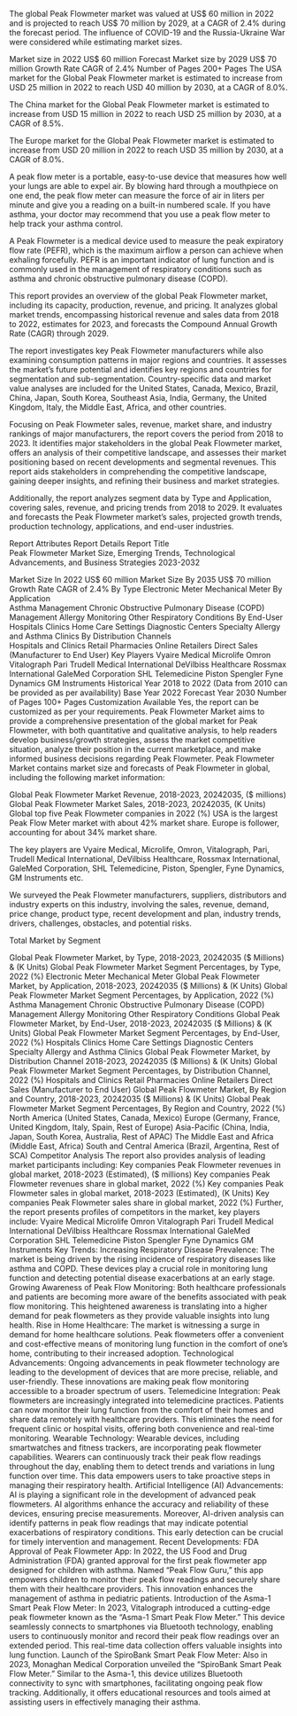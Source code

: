 The global Peak Flowmeter market was valued at US$ 60 million in 2022 and is projected to reach US$ 70 million by 2029, at a CAGR of 2.4% during the forecast period. The influence of COVID-19 and the Russia-Ukraine War were considered while estimating market sizes.

Market size in 2022	US$ 60 million	Forecast Market size by 2029	US$ 70 million
Growth Rate	CAGR of 2.4%	Number of Pages	200+ Pages
The USA market for the Global Peak Flowmeter market is estimated to increase from USD 25 million in 2022 to reach USD 40 million by 2030, at a CAGR of 8.0%.

The China market for the Global Peak Flowmeter market is estimated to increase from USD 15 million in 2022 to reach USD 25 million by 2030, at a CAGR of 8.5%.

The Europe market for the Global Peak Flowmeter market is estimated to increase from USD 20 million in 2022 to reach USD 35 million by 2030, at a CAGR of 8.0%.



A peak flow meter is a portable, easy-to-use device that measures how well your lungs are able to expel air. By blowing hard through a mouthpiece on one end, the peak flow meter can measure the force of air in liters per minute and give you a reading on a built-in numbered scale. If you have asthma, your doctor may recommend that you use a peak flow meter to help track your asthma control.

A Peak Flowmeter is a medical device used to measure the peak expiratory flow rate (PEFR), which is the maximum airflow a person can achieve when exhaling forcefully. PEFR is an important indicator of lung function and is commonly used in the management of respiratory conditions such as asthma and chronic obstructive pulmonary disease (COPD).

This report provides an overview of the global Peak Flowmeter market, including its capacity, production, revenue, and pricing. It analyzes global market trends, encompassing historical revenue and sales data from 2018 to 2022, estimates for 2023, and forecasts the Compound Annual Growth Rate (CAGR) through 2029.

The report investigates key Peak Flowmeter manufacturers while also examining consumption patterns in major regions and countries. It assesses the market’s future potential and identifies key regions and countries for segmentation and sub-segmentation. Country-specific data and market value analyses are included for the United States, Canada, Mexico, Brazil, China, Japan, South Korea, Southeast Asia, India, Germany, the United Kingdom, Italy, the Middle East, Africa, and other countries.

Focusing on Peak Flowmeter sales, revenue, market share, and industry rankings of major manufacturers, the report covers the period from 2018 to 2023. It identifies major stakeholders in the global Peak Flowmeter market, offers an analysis of their competitive landscape, and assesses their market positioning based on recent developments and segmental revenues. This report aids stakeholders in comprehending the competitive landscape, gaining deeper insights, and refining their business and market strategies.

Additionally, the report analyzes segment data by Type and Application, covering sales, revenue, and pricing trends from 2018 to 2029. It evaluates and forecasts the Peak Flowmeter market’s sales, projected growth trends, production technology, applications, and end-user industries.

Report Attributes	Report Details
Report Title	
Peak Flowmeter Market Size, Emerging Trends, Technological Advancements, and Business Strategies 2023-2032

Market Size In 2022	US$ 60 million
Market Size By 2035	US$ 70 million
Growth Rate	CAGR of 2.4%
By Type	
Electronic Meter
Mechanical Meter
By Application	
Asthma Management
Chronic Obstructive Pulmonary Disease (COPD) Management
Allergy Monitoring
Other Respiratory Conditions
By End-User	
Hospitals
Clinics
Home Care Settings
Diagnostic Centers
Specialty Allergy and Asthma Clinics
By Distribution Channels	
Hospitals and Clinics
Retail Pharmacies
Online Retailers
Direct Sales (Manufacturer to End User)
Key Players	
Vyaire Medical
Microlife
Omron
Vitalograph
Pari
Trudell Medical International
DeVilbiss Healthcare
Rossmax International
GaleMed Corporation
SHL Telemedicine
Piston
Spengler
Fyne Dynamics
GM Instruments
Historical Year	2018 to 2022 (Data from 2010 can be provided as per availability)
Base Year	2022
Forecast Year	2030
Number of Pages	100+ Pages
Customization Available	Yes, the report can be customized as per your requirements.
Peak Flowmeter Market aims to provide a comprehensive presentation of the global market for Peak Flowmeter, with both quantitative and qualitative analysis, to help readers develop business/growth strategies, assess the market competitive situation, analyze their position in the current marketplace, and make informed business decisions regarding Peak Flowmeter. Peak Flowmeter Market contains market size and forecasts of Peak Flowmeter in global, including the following market information:

Global Peak Flowmeter Market Revenue, 2018-2023, 20242035, ($ millions)
Global Peak Flowmeter Market Sales, 2018-2023, 20242035, (K Units)
Global top five Peak Flowmeter companies in 2022 (%)
USA is the largest Peak Flow Meter market with about 42% market share. Europe is follower, accounting for about 34% market share.

The key players are Vyaire Medical, Microlife, Omron, Vitalograph, Pari, Trudell Medical International, DeVilbiss Healthcare, Rossmax International, GaleMed Corporation, SHL Telemedicine, Piston, Spengler, Fyne Dynamics, GM Instruments etc.

We surveyed the Peak Flowmeter manufacturers, suppliers, distributors and industry experts on this industry, involving the sales, revenue, demand, price change, product type, recent development and plan, industry trends, drivers, challenges, obstacles, and potential risks.

Total Market by Segment

Global Peak Flowmeter Market, by Type, 2018-2023, 20242035 ($ Millions) & (K Units)
Global Peak Flowmeter Market Segment Percentages, by Type, 2022 (%)
Electronic Meter
Mechanical Meter
Global Peak Flowmeter Market, by Application, 2018-2023, 20242035 ($ Millions) & (K Units)
Global Peak Flowmeter Market Segment Percentages, by Application, 2022 (%)
Asthma Management
Chronic Obstructive Pulmonary Disease (COPD) Management
Allergy Monitoring
Other Respiratory Conditions
Global Peak Flowmeter Market, by End-User, 2018-2023, 20242035 ($ Millions) & (K Units)
Global Peak Flowmeter Market Segment Percentages, by End-User, 2022 (%)
Hospitals
Clinics
Home Care Settings
Diagnostic Centers
Specialty Allergy and Asthma Clinics
Global Peak Flowmeter Market, by Distribution Channel 2018-2023, 20242035 ($ Millions) & (K Units)
Global Peak Flowmeter Market Segment Percentages, by Distribution Channel, 2022 (%)
Hospitals and Clinics
Retail Pharmacies
Online Retailers
Direct Sales (Manufacturer to End User)
Global Peak Flowmeter Market, By Region and Country, 2018-2023, 20242035 ($ Millions) & (K Units)
Global Peak Flowmeter Market Segment Percentages, By Region and Country, 2022 (%)
North America (United States, Canada, Mexico)
Europe (Germany, France, United Kingdom, Italy, Spain, Rest of Europe)
Asia-Pacific (China, India, Japan, South Korea, Australia, Rest of APAC)
The Middle East and Africa (Middle East, Africa)
South and Central America (Brazil, Argentina, Rest of SCA)
Competitor Analysis
The report also provides analysis of leading market participants including:
Key companies Peak Flowmeter revenues in global market, 2018-2023 (Estimated), ($ millions)
Key companies Peak Flowmeter revenues share in global market, 2022 (%)
Key companies Peak Flowmeter sales in global market, 2018-2023 (Estimated), (K Units)
Key companies Peak Flowmeter sales share in global market, 2022 (%)
Further, the report presents profiles of competitors in the market, key players include:
Vyaire Medical
Microlife
Omron
Vitalograph
Pari
Trudell Medical International
DeVilbiss Healthcare
Rossmax International
GaleMed Corporation
SHL Telemedicine
Piston
Spengler
Fyne Dynamics
GM Instruments
Key Trends:
Increasing Respiratory Disease Prevalence: The market is being driven by the rising incidence of respiratory diseases like asthma and COPD. These devices play a crucial role in monitoring lung function and detecting potential disease exacerbations at an early stage.
Growing Awareness of Peak Flow Monitoring: Both healthcare professionals and patients are becoming more aware of the benefits associated with peak flow monitoring. This heightened awareness is translating into a higher demand for peak flowmeters as they provide valuable insights into lung health.
Rise in Home Healthcare: The market is witnessing a surge in demand for home healthcare solutions. Peak flowmeters offer a convenient and cost-effective means of monitoring lung function in the comfort of one’s home, contributing to their increased adoption.
Technological Advancements: Ongoing advancements in peak flowmeter technology are leading to the development of devices that are more precise, reliable, and user-friendly. These innovations are making peak flow monitoring accessible to a broader spectrum of users.
Telemedicine Integration: Peak flowmeters are increasingly integrated into telemedicine practices. Patients can now monitor their lung function from the comfort of their homes and share data remotely with healthcare providers. This eliminates the need for frequent clinic or hospital visits, offering both convenience and real-time monitoring.
Wearable Technology: Wearable devices, including smartwatches and fitness trackers, are incorporating peak flowmeter capabilities. Wearers can continuously track their peak flow readings throughout the day, enabling them to detect trends and variations in lung function over time. This data empowers users to take proactive steps in managing their respiratory health.
Artificial Intelligence (AI) Advancements: AI is playing a significant role in the development of advanced peak flowmeters. AI algorithms enhance the accuracy and reliability of these devices, ensuring precise measurements. Moreover, AI-driven analysis can identify patterns in peak flow readings that may indicate potential exacerbations of respiratory conditions. This early detection can be crucial for timely intervention and management.
Recent Developments:
FDA Approval of Peak Flowmeter App: In 2022, the US Food and Drug Administration (FDA) granted approval for the first peak flowmeter app designed for children with asthma. Named “Peak Flow Guru,” this app empowers children to monitor their peak flow readings and securely share them with their healthcare providers. This innovation enhances the management of asthma in pediatric patients.
Introduction of the Asma-1 Smart Peak Flow Meter: In 2023, Vitalograph introduced a cutting-edge peak flowmeter known as the “Asma-1 Smart Peak Flow Meter.” This device seamlessly connects to smartphones via Bluetooth technology, enabling users to continuously monitor and record their peak flow readings over an extended period. This real-time data collection offers valuable insights into lung function.
Launch of the SpiroBank Smart Peak Flow Meter: Also in 2023, Monaghan Medical Corporation unveiled the “SpiroBank Smart Peak Flow Meter.” Similar to the Asma-1, this device utilizes Bluetooth connectivity to sync with smartphones, facilitating ongoing peak flow tracking. Additionally, it offers educational resources and tools aimed at assisting users in effectively managing their asthma.

